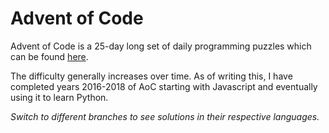 # Advent of Code
Advent of Code is a 25-day long set of daily programming puzzles which can be found [here](https://adventofcode.com).

The difficulty generally increases over time. As of writing this, I have completed years 2016-2018 of AoC starting with Javascript and eventually using it to learn Python.

*Switch to different branches to see solutions in their respective languages.*